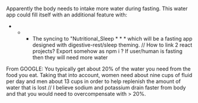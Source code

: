   Apparently the body needs to intake more water during fasting.
  This water app could fill itself with an additional feature with:


  * * * The syncing to "Nutritional_Sleep * * * which will be a fasting app designed with digestive-rest/sleep theming.
  // How to link 2 react projects? Export somehow as npm i ? If user/human is fasting then they will need more water


From GOOGLE: 
You typically get about 20% of the water you need from the food you eat. 
Taking that into account, women need about nine cups of fluid per day and men about 13 cups in order to help replenish the amount of water that is lost
// I believe sodium and potassium drain faster from body and that you would need to overcompensate with > 20%. 
